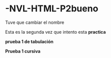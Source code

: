 # -NVL-HTML-P2bueno
Tuve que cambiar el nombre
<p> Esta es la segunda vez que intento esta <strong>practica<strong> </p>
  <p> prueba 1 de tabulación </p>
  <p> Prueba 1 <bold>cursiva<bold> </p>
